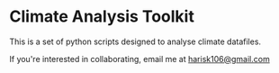 # Climate Analysis Toolkit

This is a set of python scripts designed to analyse climate datafiles.

If you're interested in collaborating, email me at harisk106@gmail.com

